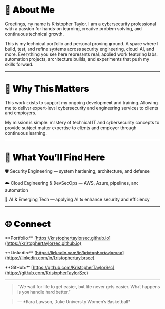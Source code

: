 <h1 style="color:black; font-weight:900;">👋 About Me</h1>



Greetings, my name is Kristopher Taylor. I am a cybersecurity professional with a passion for hands-on learning, creative problem solving, and continuous technical growth.  



This is my technical portfolio and personal proving ground. A space where I build, test, and refine systems across security engineering, cloud, AI, and more. Everything you see here represents real, applied work featuring labs, automation projects, architecture builds, and experiments that push my skills forward.



---



<h1 style="color:black; font-weight:900;">🎯 Why This Matters</h1>



This work exists to support my ongoing development and training. Allowing me to deliver expert-level cybersecurity and engineering services to clients and employers.  



My mission is simple: mastery of technical IT and cybersecurity concepts to provide subject matter expertise to clients and employer through continuous learning.



---



<h1 style="color:black; font-weight:900;">🧩 What You’ll Find Here</h1>



🛡️ Security Engineering — system hardening, architecture, and defense  

☁️ Cloud Engineering \& DevSecOps — AWS, Azure, pipelines, and automation  

🤖 AI \& Emerging Tech — applying AI to enhance security and efficiency  



---



<h1 style="color:black; font-weight:900;">🌐 Connect</h1>



\*\*Portfolio:\*\* \[https://kristophertaylorsec.github.io](https://kristophertaylorsec.github.io)  

\*\*LinkedIn:\*\* \[https://linkedin.com/in/kristophertaylorsec](https://linkedin.com/in/kristophertaylorsec)  

\*\*GitHub:\*\* \[https://github.com/KristopherTaylorSec](https://github.com/KristopherTaylorSec)



---



> “We wait for life to get easier, but life never gets easier. What happens is you handle hard better.”  

> — \*Kara Lawson, Duke University Women’s Basketball\*



